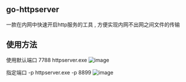 ## go-httpserver
一款在内网中快速开启http服务的工具 , 方便实现内网不出网之间文件的传输 
## 使用方法
使用默认端口 7788
httpserver.exe
![image](https://user-images.githubusercontent.com/64243067/171541986-21d07514-b360-4455-adcc-cb1f724bda36.png)

指定端口 -p 
httpserver.exe -p 8899
![image](https://user-images.githubusercontent.com/64243067/171541846-0ac4b04e-4c96-4576-82ce-1aa113e3fc7c.png)
